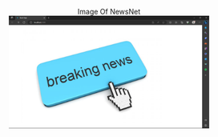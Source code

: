 <p align="center">Image Of NewsNet<br/>
  <img src="https://github.com/AlyaniMamad/Live-Webs-GIFs/blob/Alyani/news1.png" alt="Alt Text" width="400">
  <br>
</p>

